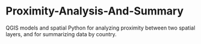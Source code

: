 # Proximity-Analysis-And-Summary
QGIS models and spatial Python for analyzing proximity between two spatial layers, and for summarizing data by country. 
